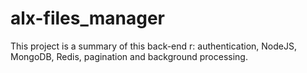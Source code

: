 # alx-files_manager
This project is a summary of this back-end r: authentication, NodeJS, MongoDB, Redis, pagination and background processing.

